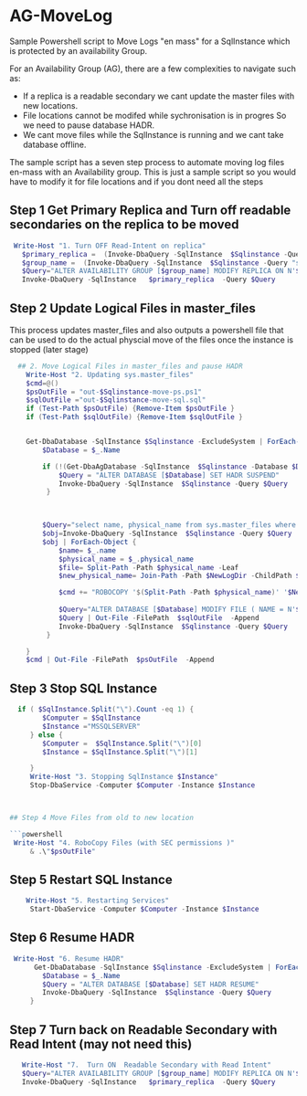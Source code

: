 # AG-MoveLog
Sample Powershell script to Move Logs "en mass" for a SqlInstance which is protected by an availability Group.

For an Availability Group (AG), there are a few complexities to navigate such as:
- If a replica is a readable secondary we cant update the master files with new locations. 
- File locations cannot be modifed while sychronisation is in progres So we need to pause database HADR.
- We cant move files while the SqlInstance is running and we cant take database offline.


The sample script has a seven step process to automate moving log files en-mass with an Availability group. This is just a sample script so you would have to modify it for file locations and if you dont need all the steps

## Step 1 Get Primary Replica and Turn off readable secondaries on the replica to be moved
```powershell
 Write-Host "1. Turn OFF Read-Intent on replica"
   $primary_replica =  (Invoke-DbaQuery -SqlInstance  $Sqlinstance -Query "select primary_replica From sys.dm_hadr_availability_group_states").primary_replica
   $group_name =  (Invoke-DbaQuery -SqlInstance  $Sqlinstance -Query "select top 1 group_name From sys.dm_hadr_availability_replica_cluster_nodes WHERE replica_server_name ='$primary_replica'").group_name 
   $Query="ALTER AVAILABILITY GROUP [$group_name] MODIFY REPLICA ON N'$Sqlinstance' WITH (SECONDARY_ROLE(ALLOW_CONNECTIONS = NO))"
   Invoke-DbaQuery -SqlInstance   $primary_replica  -Query $Query
```


## Step 2 Update Logical Files in master_files
This process updates master_files and also outputs a powershell file that can be used to do the actual physcial move of the files once the instance is stopped (later stage)

```powershell
  ## 2. Move Logical Files in master_files and pause HADR
    Write-Host "2. Updating sys.master_files"
    $cmd=@()
    $psOutFile = "out-$Sqlinstance-move-ps.ps1"
    $sqlOutFile ="out-$Sqlinstance-move-sql.sql"
    if (Test-Path $psOutFile) {Remove-Item $psOutFile }
    if (Test-Path $sqlOutFile) {Remove-Item $sqlOutFile }


    Get-DbaDatabase -SqlInstance $Sqlinstance -ExcludeSystem | ForEach-Object {
        $Database = $_.Name

        if (!(Get-DbaAgDatabase -SqlInstance  $Sqlinstance -Database $Database | Select-Object -Property IsSuspended ).IsSuspended) {
            $Query = "ALTER DATABASE [$Database] SET HADR SUSPEND"
            Invoke-DbaQuery -SqlInstance  $Sqlinstance -Query $Query
         }


        
        $Query="select name, physical_name from sys.master_files where db_name(database_id) ='$Database' and type=1"
        $obj=Invoke-DbaQuery -SqlInstance  $Sqlinstance -Query $Query
        $obj | ForEach-Object {
            $name= $_.name
            $physical_name = $_.physical_name
            $file= Split-Path -Path $physical_name -Leaf
            $new_physical_name= Join-Path -Path $NewLogDir -ChildPath $file

            $cmd += "ROBOCOPY '$(Split-Path -Path $physical_name)' '$NewLogDir' '$file' /S /SEC /MOVE"
            
            $Query="ALTER DATABASE [$Database] MODIFY FILE ( NAME = N'$name', FILENAME = N'$new_physical_name');"
            $Query | Out-File -FilePath  $sqlOutFile  -Append            
            Invoke-DbaQuery -SqlInstance  $Sqlinstance -Query $Query
         }

    }
    $cmd | Out-File -FilePath  $psOutFile  -Append
```

## Step 3 Stop SQL Instance

```powershell
  if ( $SqlInstance.Split("\").Count -eq 1) {
        $Computer = $SqlInstance
        $Instance ="MSSQLSERVER"
     } else {
        $Computer =  $SqlInstance.Split("\")[0]
        $Instance = $SqlInstance.Split("\")[1]

     }
     Write-Host "3. Stopping SqlInstance $Instance"
     Stop-DbaService -Computer $Computer -Instance $Instance



## Step 4 Move Files from old to new location

```powershell
 Write-Host "4. RoboCopy Files (with SEC permissions )"
     & .\"$psOutFile" 
```

## Step 5 Restart SQL Instance

```powershell
    Write-Host "5. Restarting Services"
     Start-DbaService -Computer $Computer -Instance $Instance
```


## Step 6 Resume HADR
```powershell
 Write-Host "6. Resume HADR"
      Get-DbaDatabase -SqlInstance $Sqlinstance -ExcludeSystem | ForEach-Object {
        $Database = $_.Name
        $Query = "ALTER DATABASE [$Database] SET HADR RESUME"
        Invoke-DbaQuery -SqlInstance  $Sqlinstance -Query $Query     
     }
```


## Step 7  Turn back on Readable Secondary with Read Intent (may not need this)

```powershell
   Write-Host "7.  Turn ON  Readable Secondary with Read Intent"
   $Query="ALTER AVAILABILITY GROUP [$group_name] MODIFY REPLICA ON N'$Sqlinstance' WITH (SECONDARY_ROLE(ALLOW_CONNECTIONS = READ_ONLY))"
   Invoke-DbaQuery -SqlInstance   $primary_replica  -Query $Query
```


